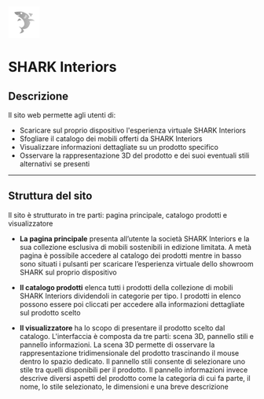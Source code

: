 ![Immagine](res/icon.png)

# SHARK Interiors

## Descrizione

Il sito web permette agli utenti di:

- Scaricare sul proprio dispositivo l'esperienza virtuale SHARK Interiors
- Sfogliare il catalogo dei mobili offerti da SHARK Interiors
- Visualizzare informazioni dettagliate su un prodotto specifico
- Osservare la rappresentazione 3D del prodotto e dei suoi eventuali stili alternativi se presenti

---

## Struttura del sito

Il sito è strutturato in tre parti: pagina principale, catalogo prodotti e visualizzatore

- **La pagina principale** presenta all’utente la società SHARK Interiors e la sua collezione esclusiva di mobili sostenibili in edizione limitata. A metà pagina è possibile accedere al catalogo dei prodotti mentre in basso  sono situati i pulsanti per scaricare l’esperienza virtuale dello showroom SHARK sul proprio dispositivo

- **Il catalogo prodotti** elenca tutti i prodotti della collezione di mobili SHARK Interiors dividendoli in categorie per tipo. I prodotti in elenco possono essere poi cliccati per accedere alla informazioni dettagliate sul prodotto scelto

- **Il visualizzatore** ha lo scopo di presentare il prodotto scelto dal catalogo. L'interfaccia è composta da tre parti: scena 3D, pannello stili e pannello informazioni. La scena 3D permette di osservare la rappresentazione tridimensionale del prodotto trascinando il mouse dentro lo spazio dedicato.
Il pannello stili consente di selezionare uno stile tra quelli disponibili per il prodotto.
Il pannello informazioni invece descrive diversi aspetti del prodotto come la categoria di cui fa parte, il nome, lo stile selezionato, le dimensioni e una breve descrizione